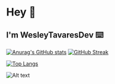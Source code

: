 # Hey 👋

## I'm WesleyTavaresDev ⌨️


[![Anurag's GitHub stats](https://github-readme-stats.vercel.app/api?username=WesleyTavaresDev&count_private=true&show_icons=true&theme=tokyonight)](https://github.com/anuraghazra/github-readme-stats) [![GitHub Streak](https://streak-stats.demolab.com?user=WesleyTavaresDev&theme=tokyonight&border_radius=4&date_format=j%20M%5B%20Y%5D)](https://git.io/streak-stats)


[![Top Langs](https://github-readme-stats.vercel.app/api/top-langs/?username=WesleyTavaresDev&layout=compact&count_private=true&theme=tokyonight)](https://github.com/anuraghazra/github-readme-stats)

![Alt text](https://spotify-recently-played-readme.vercel.app/api?user=xposeidonix&count=1)

